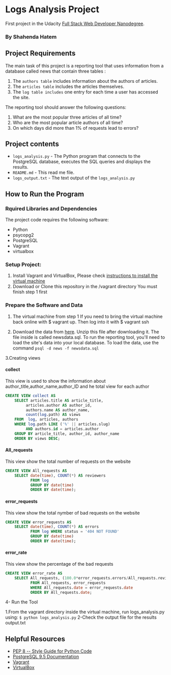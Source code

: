 # Logs Analysis Project
First project in the Udacity [Full Stack Web Developer Nanodegree](https://www.udacity.com/course/full-stack-web-developer-nanodegree--nd004).
### By Shahenda Hatem

## Project Requirements
The main task of this project is a reporting tool that uses information from a database called news that contain three tables :

1. The `authors table` includes information about the authors of articles.
2. The `articles table` includes the articles themselves.
3. The `log table includes` one entry for each time a user has accessed the site.

The reporting tool should answer the following questions:

1. What are the most popular three articles of all time?
2. Who are the most popular article authors of all time?
3. On which days did more than 1% of requests lead to errors?

## Project contents

* `logs_analysis.py` - The Python program that connects to the PostgreSQL database, executes the SQL queries and displays the results.
* `README.md` - This read me file.
* `logs_output.txt` - The text output of the `logs_analysis.py`

## How to Run the Program

### Rquired Libraries and Dependencies

The project code requires the following software:

* Python
* psycopg2
* PostgreSQL
* Vagrant
* virtualbox

### Setup Project:

1. Install Vagrant and VirtualBox, Please check [instructions to install the virtual machine](https://classroom.udacity.com/courses/ud197/lessons/3423258756/concepts/14c72fe3-e3fe-4959-9c4b-467cf5b7c3a0)
2. Download or Clone this repository in the /vagrant directory You must finish step 1 first

### Prepare the Software and Data

1. The virtual machine from step 1
If you need to bring the virtual machine back online with $ vagrant up. Then log into it with $ vagrant ssh

2. Download the data from [here](https://d17h27t6h515a5.cloudfront.net/topher/2016/August/57b5f748_newsdata/newsdata.zip).
Unzip this file after downloading it. The file inside is called newsdata.sql.
To run the reporting tool, you'll need to load the site's data into your local database. To load the data, use the command
```psql -d news -f newsdata.sql```

3.Creating views
#### collect		
This view is used to show the information about author_title,author_name,author_ID and he total view for each author

````sql
CREATE VIEW collect AS
    SELECT articles.title AS article_title,
         articles.author AS author_id,
         authors.name AS author_name,
         count(log.path) AS views
    FROM  log, articles, authors
    WHERE log.path LIKE ('%' || articles.slug)
         AND authors.id = articles.author
    GROUP BY article_title, author_id, author_name
    ORDER BY views DESC;
````  

#### All_requests 
This view show the total number of requests on the website

````sql
CREATE VIEW All_requests AS
    SELECT date(time), COUNT(*) AS reviewers
		   FROM log 
		   GROUP BY date(time)
		   ORDER BY date(time);
````

#### error_requests
This view show the total nymber of bad requests on the website

````sql
CREATE VIEW error_requests AS
	SELECT date(time), COUNT(*) AS errors
		   FROM log WHERE status = '404 NOT FOUND' 
		   GROUP BY date(time) 
		   ORDER BY date(time);
````
#### error_rate
This view show the percentage of the bad requests 

````sql
CREATE VIEW error_rate AS
	SELECT All_requests, (100.0*error_requests.errors/All_requests.reviewers) AS percentage
		   FROM All_requests, error_requests
		   WHERE All_requests.date = error_requests.date
		   ORDER BY All_requests.date;
````

4- Run the Tool

1.From the vagrant directory inside the virtual machine, run logs_analysis.py using:
`$ python logs_analysis.py`
2-Check the output file for the results output.txt


## Helpful Resources

* [PEP 8 -- Style Guide for Python Code](https://www.python.org/dev/peps/pep-0008/)
* [PostgreSQL 9.5 Documentation](https://www.postgresql.org/docs/9.5/static/index.html)
* [Vagrant](https://www.vagrantup.com/downloads)
* [VirtualBox](https://www.virtualbox.org/wiki/Downloads)
